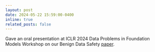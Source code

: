 ```yaml
---
layout: post
date: 2024-05-22 15:59:00-0400
inline: true
related_posts: false
---
```


Gave an oral presentation at ICLR 2024 Data Problems in Foundation Models Workshop on our Benign Data Safety [paper](https://arxiv.org/abs/2404.01099).
